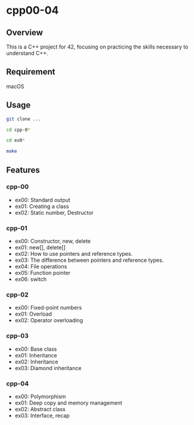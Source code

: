 # cpp00-04

## Overview
This is a C++ project for 42, focusing on practicing the skills necessary to understand C++.

## Requirement
macOS

## Usage
``` bash
git clone ...

cd cpp-0*

cd ex0*

make
```

## Features

### cpp-00
- ex00: Standard output
- ex01: Creating a class
- ex02: Static number, Destructor

### cpp-01
- ex00: Constructor, new, delete
- ex01: new[], delete[]
- ex02: How to use pointers and reference types.
- ex03: The difference between pointers and reference types.
- ex04: File operations
- ex05: Function pointer
- ex06: switch

### cpp-02
- ex00: Fixed-point numbers
- ex01: Overload
- ex02: Operator overloading

### cpp-03
- ex00: Base class
- ex01: Inheritance
- ex02: Inheritance
- ex03: Diamond inheritance

### cpp-04
- ex00: Polymorphism
- ex01: Deep copy and memory management
- ex02: Abstract class
- ex03:  Interface, recap
  
